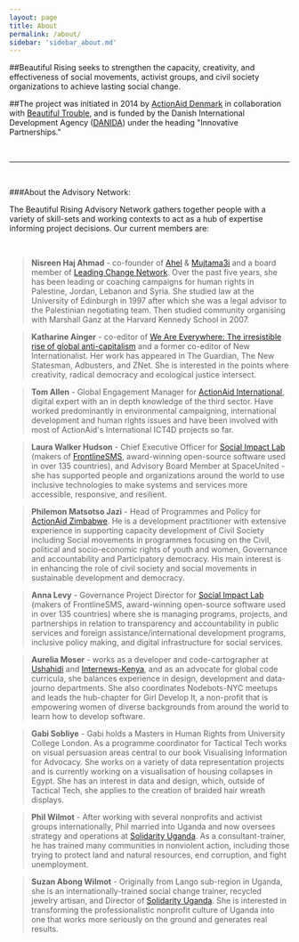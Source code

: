 ```yaml
---
layout: page
title: About
permalink: /about/
sidebar: 'sidebar_about.md'
---
```


##Beautiful Rising seeks to strengthen the capacity, creativity, and effectiveness of social movements, activist groups, and civil society organizations to achieve lasting social change.

##The project was initiated in 2014 by [ActionAid Denmark](http://ms.dk/en/) in collaboration with [Beautiful Trouble](http://beautifultrouble.org/), and is funded by the Danish International Development Agency ([DANIDA](http://um.dk/en/danida-en/)) under the heading "Innovative Partnerships."

<br/>

---

<br/>

###About the Advisory Network:

The Beautiful Rising Advisory Network gathers together people with a variety of skill-sets and working contexts to act as a hub of expertise informing project decisions. Our current members are:

<br/>

>**Nisreen Haj Ahmad** - co-founder of [Ahel](http://www.ahel.org) & [Mujtama3i](http://www.mujtama3i.org) and a board member of [Leading Change Network](http://www.leadingchangenetwork.org). Over the past five years, she has been leading or coaching campaigns for human rights in Palestine, Jordan, Lebanon and Syria. She studied law at the University of Edinburgh in 1997 after which she was a legal advisor to the Palestinian negotiating team. Then studied community organising with Marshall Ganz at the Harvard Kennedy School in 2007.

>**Katharine Ainger** - co-editor of [We Are Everywhere: The irresistible rise of global anti-capitalism](http://www.weareeverywhere.org/) and a former co-editor of New Internationalist. Her work has appeared in The Guardian, The New Statesman, Adbusters, and ZNet. She is interested in the points where creativity, radical democracy and ecological justice intersect.

>**Tom Allen** - Global Engagement Manager for [ActionAid International](http://www.actionaid.org/),  digital expert with an in depth knowledge of the third sector. Have worked predominantly in environmental campaigning, international development and human rights issues and have been involved with most of ActionAid's International ICT4D projects so far.

>**Laura Walker Hudson** - Chief Executive Officer for [Social Impact Lab](http://simlab.org/) (makers of [FrontlineSMS](http://www.frontlinesms.com/), award-winning open-source software used in over 135 countries), and Advisory Board Member at SpaceUnited - she has supported people and organizations around the world to use inclusive technologies to make systems and services more accessible, responsive, and resilient.

>**Philemon Matsotso Jazi** - Head of Programmes and Policy for [ActionAid Zimbabwe](http://www.actionaid.org/zimbabwe). He is a development practitioner with extensive experience in supporting capacity development of Civil  Society including  Social movements in programmes focusing on the Civil, political and socio-economic rights of youth and women, Governance and accountability and Participatory democracy. His main interest is in enhancing the role of civil society and social movements in sustainable development and democracy.

>**Anna Levy** - Governance Project Director for [Social Impact Lab](http://simlab.org/) (makers of FrontlineSMS, award-winning open-source software used in over 135 countries) where she is managing programs, projects, and partnerships in relation to transparency and accountability in public services and foreign assistance/international development programs, inclusive policy making, and digital infrastructure for social services.

>**Aurelia Moser** - works as a developer and code-cartographer at [Ushahidi](http://www.ushahidi.com/) and [Internews-Kenya](http://internewskenya.org/), and as an advocate for global code curricula, she balances experience in design, development and data-journo departments. She also coordinates Nodebots-NYC meetups and leads the hub-chapter for Girl Develop It, a non-profit that is empowering women of diverse backgrounds from around the world to learn how to develop software.

>**Gabi Sobliye** - Gabi holds a Masters in Human Rights from University College London. As a programme coordinator for Tactical Tech works on visual persuasion areas central to our book Visualising Information for Advocacy. She works on a variety of data representation projects and is currently working on a visualisation of housing collapses in Egypt. She has an interest in data and design, which, outside of Tactical Tech, she applies to the creation of braided hair wreath displays.

>**Phil Wilmot** - After working with several nonprofits and activist groups internationally, Phil married into Uganda and now oversees strategy and operations at [Solidarity Uganda](http://solidarityuganda.org). As a consultant-trainer, he has trained many communities in nonviolent action, including those trying to protect land and natural resources, end corruption, and fight unemployment.

>**Suzan Abong Wilmot** - Originally from Lango sub-region in Uganda, she is an internationally-trained social change trainer, recycled jewelry artisan, and Director of [Solidarity Uganda](http://solidarityuganda.org). She is interested in transforming the professionalistic nonprofit culture of Uganda into one that works more seriously on the ground and generates real results.

